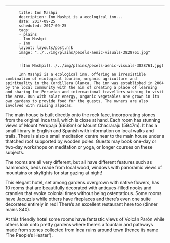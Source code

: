 ---

          title: Inn Mashpi
          description: Inn Mashpi is a ecological inn...
          date: 2017-09-25
          scheduled: 2017-09-25
          tags:
          - plains
          - Inn Mashpi
          - Inn
          layout: layouts/post.njk
          image: "../../img/plains/pexels-aenic-visuals-3828761.jpg"
          ---

          ![Inn Mashpi](../../img/plains/pexels-aenic-visuals-3828761.jpg)

          Inn Mashpi is a ecological inn, offering an irresistible combination of ecological tourism, organic agriculture and spirituality in the Cordillera Blanca. The inn was established in 2004 by the local community with the aim of creating a place of learning and sharing for Peruvian and international travellers wishing to visit the area. Run with solar energy, organic vegetables are grown in its own gardens to provide food for the guests. The owners are also involved with raising alpacas.

The main house is built directly onto the rock face, incorporating stones from the original Inca trail, which is close at hand. Each room has stunning views of Mount Yerupajá (6668m) or Mount Chacraraju (5947m). It has a small library in English and Spanish with information on local walks and trails. There is also a small meditation centre near to the main house under a thatched roof supported by wooden poles. Guests may book one-day or two-day workshops on meditation or yoga, or longer courses on these subjects.

The rooms are all very different, but all have different features such as hammocks, beds made from local wood, windows with panoramic views of mountains or skylights for star gazing at night!

This elegant hotel, set among gardens overgrown with native flowers, has 10 rooms that are beautifully decorated with antiques-filled nooks and crannies that evoke colonial times without being ostentatious. Some rooms have Jacuzzis while others have fireplaces and there’s even one suite decorated entirely in red! There’s an excellent restaurant here too (dinner mains S40).

At this friendly hotel some rooms have fantastic views of Volcán Parón while others look onto pretty gardens where there’s a fountain and pathways made from stones collected from Inca ruins around town (hence its name ‘The People’s Heater’).
